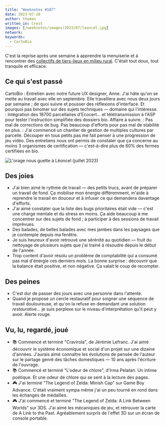 ```yaml
---
title: "Weeknotes #187"
date: 2023-07-28
author: thomas
written_in: Crest
images: [/weeknotes/images/2023/07/leoncel.jpg]
network:
keywords:
  - CartoBio
---
```


C'est la reprise après une semaine à apprendre la menuiserie et à rencontrer des [collectifs de tiers-lieux en milieu rural](https://les-tiers-lieuses.org). C'était tout doux, tout tranquile et efficace.

<!--more-->

## Ce qui s'est passé

CartoBio
: Entretien avec notre future UX designer, Anne. J'ai hâte qu'on se mette au travail avec elle en septembre. Elle travaillera avec nous deux jours par semaine ; de quoi suivre et pousser des réflexions d'interface. Et pourquoi pas binomer sur des sujets techniques — domaine qui l'intéresse.
: Intégration des 18700 parcellaires d'Ecocert… et télétransmission à l'ASP pour tester l'instruction simplifiée des dossiers bio. Affaire à suivre.
: Pas mal de corrections de bug. Pas beaucoup d'efforts pour pas mal de stabilité en plus.
: J'ai commencé un chantier de gestion de multiples cultures par parcelle. Découper en tous petits pas me fait penser à une progression de jeu vidéo. Des entretiens nous ont permis de constater que ça concerne au moins 3 organismes de certification — c'est-à-dire plus de 60% des fermes certifiées en bio.

![](/weeknotes/images/2023/07/leoncel.jpg "L'orage nous guette à Léoncel (juillet 2023)")

## Des joies

- J'ai bien aimé le rythme de travail — des petits trucs, avant de préparer un travail de fond. Ça mobilise mon énergie différemment, m'aide à reprendre le travail en douceur et à infuser ce qui demandera davantage d'efforts.
- J'ai aimé constater que la liste des bugs prioritaires était vide — c'est une charge mentale et du stress en moins. Ça aide beaucoup à me concentrer sur des sujets de fond ; à participer à des sessions de travail imprévues.
- Des balades, de belles balades avec mes jambes dans les paysages que je contemple depuis ma fenêtre.
- Je suis heureux d'avoir retrouvé une sérénité au quotidien — fruit du nettoyage de plusieurs sujets que j'ai trainé à résoudre depuis le début de l'année.
- Trop content d'avoir résolu un problème de comptabilité qui a consumé pas mal d'énergie ces derniers mois. La bonne surprise : découvrir que la balance était positive, et non négative. Ça valait le coup de recompter.

## Des peines

- C'est dur de passer des jours avec une personne dans l'attente.
- Quand je propose un cercle restauratif pour soigner une séquence de travail douloureuse, et qu'on la refuse en demandant une solution _restaurative_… je suis perplexe sur le niveau d'interprétation qu'il peut y avoir. Alerte rouge.

## Vu, lu, regardé, joué

- 📚 Commencé et terminé "Cravirola", de Jérémie Lefranc. J'ai aimé découvrir le système économique et social d'un projet sur une dizaine d'années. J'aurais aimé connaître les évolutions de pensée de l'auteur sur le partage genré des tâches domestiques — 10 ans après l'écriture de l'ouvrage.
- 📚 Commencé et terminé "L'odeur de chlore", d'Irma Pelatan. Un intime poétique. Et une odeur de chlore qui se sent à la lecture des pages.
- 🎮 J'ai terminé "The Legend of Zelda: Minish Cap" sur Game Boy Advance. C'était vraiment sympa même j'ai un peu tourné en rond dans les échanges de médailles.
- 🎮 J'ai commencé et terminé "The Legend of Zelda: A Link Between Worlds" sur 3DS. J'ai aimé les mécaniques de jeu, et retrouver la carte de A Link to the Past. Agréablement surpris de l'effet 3D sur un écran de console portable.
